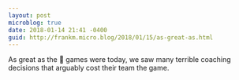 ```yaml
---
layout: post
microblog: true
date: 2018-01-14 21:41 -0400
guid: http://frankm.micro.blog/2018/01/15/as-great-as.html
---
```

As great as the 🏈 games were today, we saw many terrible coaching decisions that arguably cost their team the game. 
